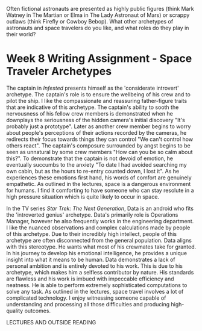 Often fictional astronauts are presented as highly public figures 
(think Mark Watney in The Martian or Elma in The Lady Astronaut of Mars) 
or scrappy outlaws (think Firefly or Cowboy Bebop). 
What other archetypes of astronauts and space travelers do you like, 
and what roles do they play in their world?  

# Week 8 Writing Assignment - Space Traveler Archetypes

The captain in *Infested* presents himself as the 'considerate introvert' archetype.
The captain's role is to ensure the wellbeing of his crew and to pilot the ship.
I like the compassionate and reassuring father-figure traits that are indicative of this archetype.
The captain's ability to sooth the nervousness of his fellow crew members is demonstrated 
when he downplays the seriousness of the hidden camera's initial discovery "It's probably just a prototype".
Later as another crew member begins to worry about people's perceptions of their actions recorded by the cameras, he
redirects their focus towards things they can control "We can't control how others react".
The captain's composure surrounded by angst begins to be seen as unnatural by some crew members "How can you be so calm about this?".
To demonstrate that the captain is not devoid of emotion, he eventually succumbs to the anxiety
"To date I had avoided searching my own cabin, but as the hours to re-entry counted down, I lost it".
As he experiences these emotions first hand, his words of comfort are genuinely empathetic.
As outlined in the lectures, space is a dangerous environment for humans.
I find it comforting to have someone who can stay resolute in a high pressure situation which is quite likely to occur in space.

In the TV series *Star Trek: The Next Generation*, Data is an android who fits the 'introverted genius' archetype.
Data's primarily role is Operations Manager, however he also frequently works in the engineering department.
I like the nuanced observations and complex calculations made by people of this archetype.
Due to their incredibly high intellect, people of this archetype are often disconnected from the general population.
Data aligns with this stereotype. He wants what most of his crewmates take for granted.
In his journey to develop his emotional intelligence, he provides a unique insight into what it means to be human.
Data demonstrates a lack of personal ambition and is entirely devoted to his work.
This is due to his archetype, which makes him a selfless contributor by nature.
His standards are flawless and his work is imbued with impeccable efficiency and neatness. 
He is able to perform extremely sophisticated computations to solve any task.
As outlined in the lectures, space travel involves a lot of complicated technology.
I enjoy witnessing someone capable of understanding and processing all those difficulties and producing high-quality outcomes.

LECTURES AND OUTSIDE READING
